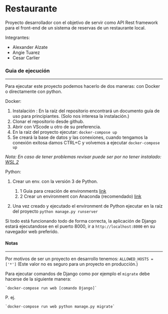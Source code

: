 # Restaurante

Proyecto desarrollador con el objetivo de servir como API Rest framework para el front-end de un sistema de reservas de un restaurante local.

Integrantes:
- Alexander Alzate
- Angie Tuarez
- Cesar Carlier


### Guia de ejecución
---
Para ejecutar este proyecto podemos hacerlo de dos maneras: con Docker o directamente con python.

Docker:

1. Instalación : En la raíz del repositorio encontrará un documento guía de uso para principiantes. (Solo nos interesa la instalación.)
2. Clonar el repositorio desde github.
3. Abrir con VScode u otro de su preferencia.
4. En la raíz del proyecto ejecutar: `docker-compose up`
5. Se creará la base de datos y las conexiones, cuando tengamos la conexión exitosa damos CTRL+C y volvemos a ejecutar `docker-compose up`

*Nota: En caso de tener problemas revisar puede ser por no tener instalado:[ WSL 2](https://docs.docker.com/desktop/windows/wsl/)*

Python:
1. Crear un env. con la versión 3 de Python.
    1. 1 Guia para creación de environments [link](https://www.programaenpython.com/miscelanea/crear-entornos-virtuales-en-python/)
    1. 2 Crear un environment con Anaconda (recomendado) [link](https://www.anaconda.com/products/individual)

2. Una vez creado y ejecutado el environment de Python ejecutar en la raíz del proyecto `python manage.py runserver`


Si todo está funcionando todo de forma correcta, la aplicación de Django estará ejecutandose en el puerto 8000, ir a `http://localhost:8000` en su navegador web preferido.

#### Notas
---
Por motivos de ser un proyecto en desarrollo tenemos:
`ALLOWED_HOSTS = ['*']` (Este valor no es seguro para un proyecto en producción.)

Para ejecutar comandos de Django como por ejemplo el `migrate` debe hacerse de la siguiente manera:

    `docker-compose run web [comando Django]`

P. ej.

    `docker-compose run web python manage.py migrate`
